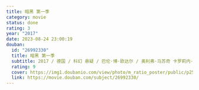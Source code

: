 ```yaml
---
title: 暗黑 第一季
category: movie
status: done
rating: 3
year: "2017"
date: 2023-08-24 23:00:19
douban:
  id: "26992330"
  title: 暗黑 第一季
  subtitle: 2017 / 德国 / 科幻 悬疑 / 巴伦·博·欧达尔 / 奥利弗·马苏奇 卡罗莉内·艾希霍恩
  rating: 9
  cover: https://img1.doubanio.com/view/photo/m_ratio_poster/public/p2547271088.jpg
  link: https://movie.douban.com/subject/26992330/
---
```



